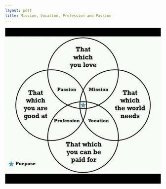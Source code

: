 ```yaml
---
layout: post
title: Mission, Vocation, Profession and Passion
---
```

![Diagram](/images/profession.jpg)

